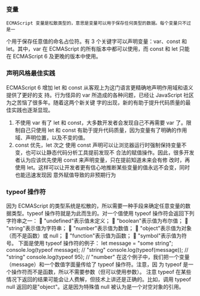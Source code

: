 ### 变量

    ECMAScript 变量是松散类型的，意思是变量可以用于保存任何类型的数据。每个变量只不过是一

个用于保存任意值的命名占位符。有 3 个关键字可以声明变量：var、const 和 let。其中，var 在
ECMAScript 的所有版本中都可以使用，而 const 和 let 只能在 ECMAScript 6 及更晚的版本中使用。

### 声明风格最佳实践

ECMAScript 6 增加 let 和 const 从客观上为这门语言更精确地声明作用域和语义提供了更好的支
持。行为怪异的 var 所造成的各种问题，已经让 JavaScript 社区为之苦恼了很多年。随着这两个新关键
字的出现，新的有助于提升代码质量的最佳实践也逐渐显现。

1. 不使用 var
   有了 let 和 const，大多数开发者会发现自己不再需要 var 了。限制自己只使用 let 和 const
   有助于提升代码质量，因为变量有了明确的作用域、声明位置，以及不变的值。
2. const 优先，let 次之
   使用 const 声明可以让浏览器运行时强制保持变量不变，也可以让静态代码分析工具提前发现不
   合法的赋值操作。因此，很多开发者认为应该优先使用 const 来声明变量，只在提前知道未来会有修
   改时，再使用 let。这样可以让开发者更有信心地推断某些变量的值永远不会变，同时也能迅速发现因
   意外赋值导致的非预期行为

### typeof 操作符

因为 ECMAScript 的类型系统是松散的，所以需要一种手段来确定任意变量的数据类型。typeof
操作符就是为此而生的。对一个值使用 typeof 操作符会返回下列字符串之一：
 "undefined"表示值未定义；
 "boolean"表示值为布尔值；
 "string"表示值为字符串；
 "number"表示值为数值；
 "object"表示值为对象（而不是函数）或 null；
 "function"表示值为函数；
 "symbol"表示值为符号。
下面是使用 typeof 操作符的例子：
let message = "some string";
console.log(typeof message); // "string"
console.log(typeof(message)); // "string"
console.log(typeof 95); // "number"
在这个例子中，我们把一个变量（message）和一个数值字面量传给了 typeof 操作符。注意，因
为 typeof 是一个操作符而不是函数，所以不需要参数（但可以使用参数）。
注意 typeof 在某些情况下返回的结果可能会让人费解，但技术上讲还是正确的。比如，调用 typeof
null 返回的是"object"。这是因为特殊值 null 被认为是一个对空对象的引用。
